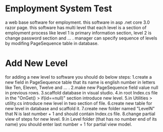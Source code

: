 # Employment System Test
a web base software for employment. this software in asp .net core 3.0 razor page. 
this software has multi level that each level is a section of employment process like level 1 is primary information section, level 2 is change password section and ... .
manager can specify sequence of levels by modifing PageSequence table in database.

# Add New Level
for adding a new level to software you should do below steps:
1.create a new field in PageSequence table that its name is english number in letters like Ten, Eleven, Twelve and ... .
2.make new PageSequence field value null in previous rows.
3.scaffold database in visual studio.
4.in root Index.cs file in the "OnGet() > if(id==null)" section introduce new level.
5.in Utilities > utility.cs introduce new level in two section of file.
6.create new table for new level in database and scaffold it.
7.create new folder named "LevelN" that N is last number + 1 and should contain Index.cs file.
8.change partial view of steps for new level.
9.in Level folder (that has no number end of its name) you should enter last number + 1 for partial view model.


